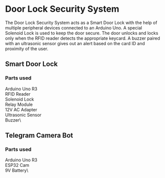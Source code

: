 # Door Lock Security System

The Door Lock Security System acts as a Smart Door Lock with the help of multiple peripheral devices connected to an Arduino Uno. A special Solenoid Lock is used to keep the door secure. The door unlocks and locks only when the RFID reader detects the appropriate keycard. A buzzer paired with an ultrasonic sensor gives out an alert based on the card ID and proximity of the user.

## Smart Door Lock

### Parts used

Arduino Uno R3\
RFID Reader\
Solenoid Lock\
Relay Module\
12V AC Adapter\
Ultrasonic Sensor\
Buzzer\

## Telegram Camera Bot

### Parts used

Arduino Uno R3\
ESP32 Cam\
9V Battery\


